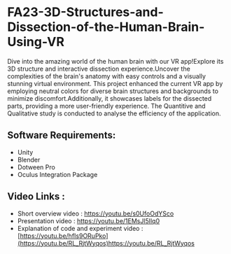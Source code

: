 # FA23-3D-Structures-and-Dissection-of-the-Human-Brain-Using-VR
Dive into the amazing world of the human brain with our VR app!Explore its 3D structure and interactive dissection experience.Uncover the complexities of the brain's anatomy with easy controls and a visually stunning virtual environment. This project enhanced the current VR app by employing neutral colors for diverse brain structures and backgrounds to minimize discomfort.Additionally, it showcases labels for the dissected parts, providing a more user-friendly experience. The Quantitive and Qualitative study is conducted to analyse the efficiency of the application.
## Software Requirements:
* Unity
* Blender
* Dotween Pro
* Oculus Integration Package
## Video Links :
 * Short overview video :  https://youtu.be/s0UfoOdYSco
 * Presentation video :  https://youtu.be/1EMsJl5Ilq0
 * Explanation of code and experiment video : [https://youtu.be/hfIs9ORuPko](https://youtu.be/RL_RjtWyqos)https://youtu.be/RL_RjtWyqos
